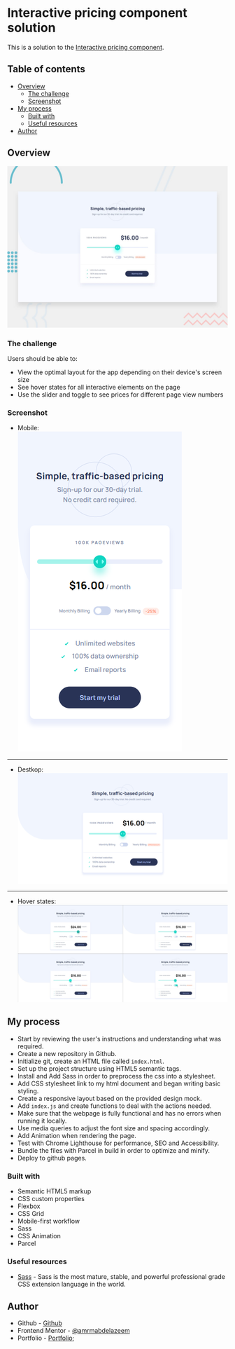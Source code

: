 # Interactive pricing component solution

This is a solution to the [Interactive pricing component](https://www.frontendmentor.io/challenges/interactive-pricing-component-t0m8PIyY8). 

## Table of contents

- [Overview](#overview)
  - [The challenge](#the-challenge)
  - [Screenshot](#screenshot)
- [My process](#my-process)
  - [Built with](#built-with)
  - [Useful resources](#useful-resources)
- [Author](#author)

## Overview

![Design preview for the Interactive pricing component](./design/desktop-preview.jpg)

### The challenge

Users should be able to:

- View the optimal layout for the app depending on their device's screen size
- See hover states for all interactive elements on the page
- Use the slider and toggle to see prices for different page view numbers

### Screenshot
- Mobile:<br/>
![Mobile View](assets/screenshots/Mobile.png)
<hr/>

- Destkop:
![Desktop View](assets/screenshots/Desktop.png)
<hr/>

- Hover states:
![Hover](assets/screenshots/Hover.jpg)


## My process

- Start by reviewing the user's instructions and understanding what was required.
- Create a new repository in Github.
- Initialize git, create an HTML file called `index.html`.
- Set up the project structure using HTML5 semantic tags.
- Install and Add Sass in order to preprocess the css into a stylesheet.
- Add CSS stylesheet link to my html document and began writing basic styling.
- Create a responsive layout based on the provided design mock.
- Add `index.js` and create functions to deal with the actions needed.
- Make sure that the webpage is fully functional and has no errors when running it locally.
- Use media queries to adjust the font size and spacing accordingly.
- Add Animation when rendering the page.
- Test with Chrome Lighthouse for performance, SEO and Accessibility.
- Bundle the files with Parcel in build in order to optimize and minify.
- Deploy to github pages.

### Built with

- Semantic HTML5 markup
- CSS custom properties
- Flexbox
- CSS Grid
- Mobile-first workflow
- Sass
- CSS Animation
- Parcel


### Useful resources

- [Sass](https://sass-lang.com/) - Sass is the most mature, stable, and powerful professional grade CSS extension language in the world.


## Author

- Github - [Github](https://github.com/amrmabdelazeem)
- Frontend Mentor - [@amrmabdelazeem](https://www.frontendmentor.io/profile/amrmabdelazeem)
- Portfolio - [Portfolio](https://amr93-personal-portfolio.vercel.app/);
